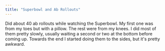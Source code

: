 ```yaml
---
title: "Superbowl and Ab Rollouts"
---
```


Did about 40 ab rollouts while watching the Superbowl. My first one was from my toes but with a pillow. The rest were from my knees. I did most of them pretty slowly, usually waiting a second or two at the bottom before coming up. Towards the end I started doing them to the sides, but it's pretty awkward.

